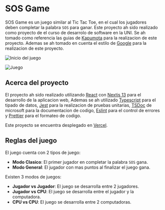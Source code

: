# SOS Game

SOS Game es un juego similar al Tic Tac Toe, en el cual los jugadores deben completar la palabra `SOS` para ganar.
Este proyecto ah sido realizado como proyecto de el curso de desarrolo de software en la UNI.
Se ah tomado como referencia las guias de [Kapumota](https://github.com/kapumota) para la realizacion de este proyecto.
Ademas se ah tomado en cuenta el estilo de [Google](https://google.github.io/styleguide/tsguide.html) para la realizacion de este proyecto.

![Inicio del juego](https://github.com/jhonnatan1806/SOSGame/public/images/home.png)

![Juego](https://github.com/jhonnatan1806/SOSGame/public/images/gameplay.png)

## Acerca del proyecto

El proyecto ah sido realizado utilizando [React](https://legacy.reactjs.org/docs/getting-started.html)
con [Nextjs 13](https://nextjs.org/docs/getting-started/installation) para el desarrollo de la aplicacion web,
Ademas se ah utilizado [Typescript](https://www.typescriptlang.org/docs/) para el tipado de datos, 
[Jest](https://jestjs.io/docs/getting-started) para la realizacion de pruebas unitarias,
[TSDoc](https://tsdoc.org/pages/packages/tsdoc/) de microsoft para la documentacion de codigo,
[Eslint](https://eslint.org/)  para el control de errores y 
[Prettier](https://prettier.io/docs/en/index.html)  para el formateo de codigo.

Este proyecto se encuentra desplegado en [Vercel](https://vercel.com/).

## Reglas del juego

El juego cuenta con 2 tipos de juego:

- **Modo Clasico**: El primer jugador en completar la palabra `SOS` gana.
- **Modo General**: El jugador con mas puntos al finalizar el juego gana.

Existen 3 modos de juegos:

- **Jugador vs Jugador**: El juego se desarrolla entre 2 jugadores.
- **Jugador vs CPU**: El juego se desarrolla entre el jugador y la computadora.
- **CPU vs CPU**: El juego se desarrolla entre 2 computadoras.


